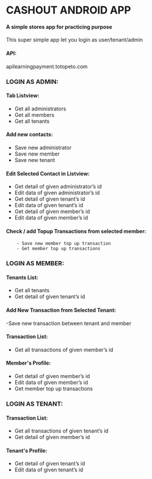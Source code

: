 # CASHOUT ANDROID APP
#### A simple stores app for practicing purpose
This super simple app let you login as user/tenant/admin

#### API:
apilearningpayment.totopeto.com

### LOGIN AS ADMIN:

#### Tab Listview:

  - Get all administrators
  - Get all members
  - Get all tenants
  
#### Add new contacts:

- Save new administrator
- Save new member
- Save new tenant

#### Edit Selected Contact in Listview:

- Get detail of given administrator’s id
- Edit data of given administrator’s id
- Get detail of given tenant’s id
- Edit data of given tenant’s id
- Get detail of given member’s id
- Edit data of given member’s id
#### Check / add Topup Transactions from selected member:
        - Save new member top up transaction
        - Get member top up transactions

### LOGIN AS MEMBER:

#### Tenants List:
- Get all tenants
- Get detail of given tenant’s id
#### Add New Transaction from Selected Tenant:
-Save new transaction between tenant and member
#### Transaction List:
- Get all transactions of given member’s id
#### Member's Profile:
- Get detail of given member’s id
- Edit data of given member’s id
- Get member top up transactions

### LOGIN AS TENANT:

#### Transaction List:
- Get all transactions of given tenant’s id
- Get detail of given member’s id
#### Tenant's Profile:
- Get detail of given tenant’s id
- Edit data of given tenant’s id
